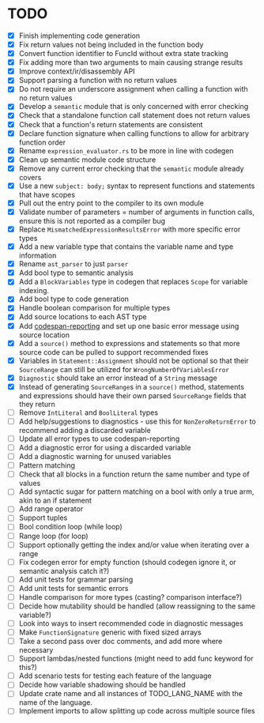 # TODO

- [x]  Finish implementing code generation
- [x]  Fix return values not being included in the function body
- [x]  Convert function identifier to FuncId without extra state tracking
- [x]  Fix adding more than two arguments to main causing strange results
- [x]  Improve context/ir/disassembly API
- [x]  Support parsing a function with no return values
- [x]  Do not require an underscore assignment when calling a function with no return values
- [x]  Develop a `semantic` module that is only concerned with error checking
- [x]  Check that a standalone function call statement does not return values
- [x]  Check that a function's return statements are consistent
- [x]  Declare function signature when calling functions to allow for arbitrary function order
- [x]  Rename `expression_evaluator.rs` to be more in line with codegen
- [x]  Clean up semantic module code structure
- [x]  Remove any current error checking that the `semantic` module already covers
- [x]  Use a new `subject: body;` syntax to represent functions and statements that have scopes
- [x]  Pull out the entry point to the compiler to its own module
- [x]  Validate number of parameters = number of arguments in function calls, ensure this is not reported as a compiler bug
- [x]  Replace `MismatchedExpressionResultsError` with more specific error types
- [x]  Add a new variable type that contains the variable name and type information
- [x]  Rename `ast_parser` to just `parser`
- [x]  Add bool type to semantic analysis
- [x]  Add a `BlockVariables` type in codegen that replaces `Scope` for variable indexing.
- [x]  Add bool type to code generation
- [x]  Handle boolean comparison for multiple types
- [x]  Add source locations to each AST type
- [x]  Add [codespan-reporting](https://github.com/brendanzab/codespan) and set up one basic error message using source location
- [x]  Add a `source()` method to expressions and statements so that more source code can be pulled to support recommended fixes
- [x]  Variables in `Statement::Assignment` should not be optional so that their `SourceRange` can still be utilized for `WrongNumberOfVariablesError`
- [x]  `Diagnostic` should take an error instead of a `String` message
- [x]  Instead of generating `SourceRange`s in a `source()` method, statements and expressions should have their own parsed `SourceRange` fields that they return
- [ ]  Remove `IntLiteral` and `BoolLiteral` types
- [ ]  Add help/suggestions to diagnostics - use this for `NonZeroReturnError` to recommend adding a discarded variable
- [ ]  Update all error types to use codespan-reporting
- [ ]  Add a diagnostic error for using a discarded variable
- [ ]  Add a diagnostic warning for unused variables
- [ ]  Pattern matching
- [ ]  Check that all blocks in a function return the same number and type of values
- [ ]  Add syntactic sugar for pattern matching on a bool with only a true arm, akin to an if statement
- [ ]  Add range operator
- [ ]  Support tuples
- [ ]  Bool condition loop (while loop)
- [ ]  Range loop (for loop)
- [ ]  Support optionally getting the index and/or value when iterating over a range
- [ ]  Fix codegen error for empty function (should codegen ignore it, or semantic analysis catch it?)
- [ ]  Add unit tests for grammar parsing
- [ ]  Add unit tests for semantic errors
- [ ]  Handle comparison for more types (casting? comparison interface?)
- [ ]  Decide how mutability should be handled (allow reassigning to the same variable?)
- [ ]  Look into ways to insert recommended code in diagnostic messages
- [ ]  Make `FunctionSignature` generic with fixed sized arrays
- [ ]  Take a second pass over doc comments, and add more where necessary
- [ ]  Support lambdas/nested functions (might need to add func keyword for this?)
- [ ]  Add scenario tests for testing each feature of the language
- [ ]  Decide how variable shadowing should be handled
- [ ]  Update crate name and all instances of TODO_LANG_NAME with the name of the language.
- [ ]  Implement imports to allow splitting up code across multiple source files
